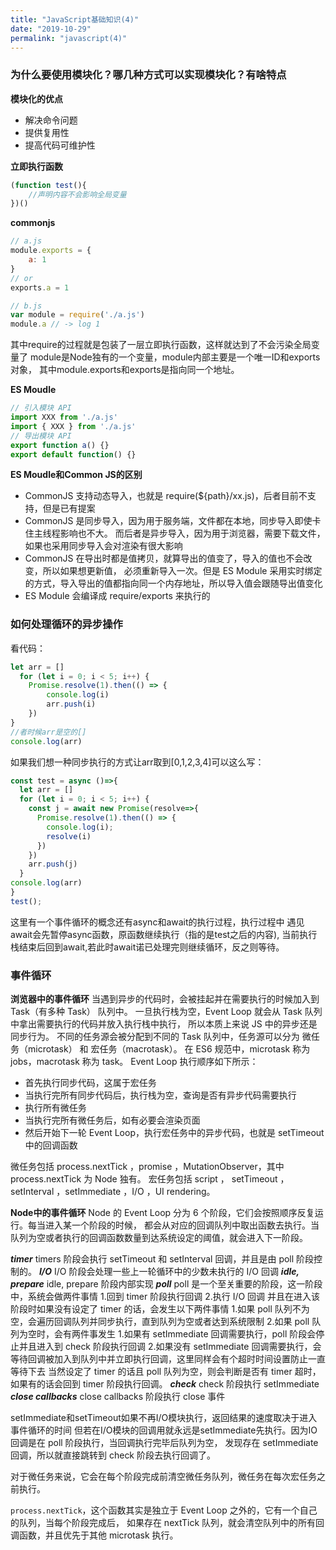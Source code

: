 ```yaml
---
title: "JavaScript基础知识(4)"
date: "2019-10-29"
permalink: "javascript(4)"
---
```


### 为什么要使用模块化？哪几种方式可以实现模块化？有啥特点

**模块化的优点**
* 解决命令问题
* 提供复用性
* 提高代码可维护性

**立即执行函数**
```javascript
(function test(){
    //声明内容不会影响全局变量
})()
```
**commonjs**
```javascript
// a.js
module.exports = {
    a: 1
}
// or 
exports.a = 1

// b.js
var module = require('./a.js')
module.a // -> log 1
```
其中require的过程就是包装了一层立即执行函数，这样就达到了不会污染全局变量了
module是Node独有的一个变量，module内部主要是一个唯一ID和exports对象，
其中module.exports和exports是指向同一个地址。

**ES Moudle**
```javascript
// 引入模块 API
import XXX from './a.js'
import { XXX } from './a.js'
// 导出模块 API
export function a() {}
export default function() {}
```
**ES Moudle和Common JS的区别**
* CommonJS 支持动态导入，也就是 require(${path}/xx.js)，后者目前不支持，但是已有提案
* CommonJS 是同步导入，因为用于服务端，文件都在本地，同步导入即使卡住主线程影响也不大。
而后者是异步导入，因为用于浏览器，需要下载文件，如果也采用同步导入会对渲染有很大影响
* CommonJS 在导出时都是值拷贝，就算导出的值变了，导入的值也不会改变，所以如果想更新值，
必须重新导入一次。但是 ES Module 采用实时绑定的方式，导入导出的值都指向同一个内存地址，所以导入值会跟随导出值变化
* ES Module 会编译成 require/exports 来执行的

### 如何处理循环的异步操作

看代码：
```javascript
let arr = []
  for (let i = 0; i < 5; i++) {
    Promise.resolve(1).then(() => {
        console.log(i)
        arr.push(i)
    })
}
//者时候arr是空的[]
console.log(arr)
```
如果我们想一种同步执行的方式让arr取到[0,1,2,3,4]可以这么写：
```javascript
const test = async ()=>{
  let arr = []
  for (let i = 0; i < 5; i++) {
    const j = await new Promise(resolve=>{
      Promise.resolve(1).then(() => {
        console.log(i);
        resolve(i)
      })
    })
    arr.push(j)
  }
console.log(arr)
}
test();
```
这里有一个事件循环的概念还有async和await的执行过程，执行过程中
遇见await会先暂停async函数，原函数继续执行（指的是test之后的内容),
当前执行栈结束后回到await,若此时await诺已处理完则继续循环，反之则等待。

### 事件循环

**浏览器中的事件循环**
当遇到异步的代码时，会被挂起并在需要执行的时候加入到 Task（有多种 Task） 队列中。
一旦执行栈为空，Event Loop 就会从 Task 队列中拿出需要执行的代码并放入执行栈中执行，
所以本质上来说 JS 中的异步还是同步行为。
不同的任务源会被分配到不同的 Task 队列中，任务源可以分为 微任务（microtask） 和 宏任务（macrotask）。
在 ES6 规范中，microtask 称为 jobs，macrotask 称为 task。
 Event Loop 执行顺序如下所示：
* 首先执行同步代码，这属于宏任务
* 当执行完所有同步代码后，执行栈为空，查询是否有异步代码需要执行
* 执行所有微任务
* 当执行完所有微任务后，如有必要会渲染页面
* 然后开始下一轮 Event Loop，执行宏任务中的异步代码，也就是 setTimeout 中的回调函数

微任务包括 process.nextTick ，promise ，MutationObserver，其中 process.nextTick 为 Node 独有。
宏任务包括 script ， setTimeout ，setInterval ，setImmediate ，I/O ，UI rendering。

**Node中的事件循环**
Node 的 Event Loop 分为 6 个阶段，它们会按照顺序反复运行。每当进入某一个阶段的时候，
都会从对应的回调队列中取出函数去执行。当队列为空或者执行的回调函数数量到达系统设定的阈值，就会进入下一阶段。

***timer***
timers 阶段会执行 setTimeout 和 setInterval 回调，并且是由 poll 阶段控制的。
***I/O***
I/O 阶段会处理一些上一轮循环中的少数未执行的 I/O 回调
***idle, prepare***
idle, prepare 阶段内部实现
***poll***
poll 是一个至关重要的阶段，这一阶段中，系统会做两件事情
1.回到 timer 阶段执行回调
2.执行 I/O 回调
并且在进入该阶段时如果没有设定了 timer 的话，会发生以下两件事情
1.如果 poll 队列不为空，会遍历回调队列并同步执行，直到队列为空或者达到系统限制
2.如果 poll 队列为空时，会有两件事发生
 1.如果有 setImmediate 回调需要执行，poll 阶段会停止并且进入到 check 阶段执行回调
 2.如果没有 setImmediate 回调需要执行，会等待回调被加入到队列中并立即执行回调，这里同样会有个超时时间设置防止一直等待下去
当然设定了 timer 的话且 poll 队列为空，则会判断是否有 timer 超时，如果有的话会回到 timer 阶段执行回调。
***check***
check 阶段执行 setImmediate
***close callbacks***
close callbacks 阶段执行 close 事件

setImmediate和setTimeout如果不再I/O模块执行，返回结果的速度取决于进入事件循环的时间
但若在I/O模块的回调用就永远是setImmediate先执行。因为IO 回调是在 poll 阶段执行，当回调执行完毕后队列为空，
发现存在 setImmediate 回调，所以就直接跳转到 check 阶段去执行回调了。

对于微任务来说，它会在每个阶段完成前清空微任务队列，微任务在每次宏任务之前执行。

`process.nextTick`，这个函数其实是独立于 Event Loop 之外的，它有一个自己的队列，当每个阶段完成后，
如果存在 nextTick 队列，就会清空队列中的所有回调函数，并且优先于其他 microtask 执行。
